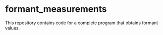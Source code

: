 # formant_measurements
This repository contains code for a complete program that obtains formant values.
